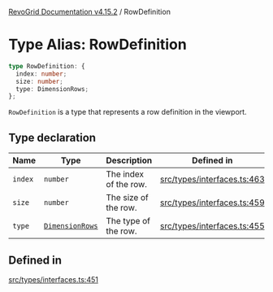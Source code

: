 [RevoGrid Documentation v4.15.2](README.md) / RowDefinition

# Type Alias: RowDefinition

```ts
type RowDefinition: {
  index: number;
  size: number;
  type: DimensionRows;
};
```

`RowDefinition` is a type that represents a row definition in the
viewport.

## Type declaration

| Name | Type | Description | Defined in |
| ------ | ------ | ------ | ------ |
| `index` | `number` | The index of the row. | [src/types/interfaces.ts:463](https://github.com/revolist/revogrid/blob/30cfedca97f5b42c948bd2668fa87c350d2411bd/src/types/interfaces.ts#L463) |
| `size` | `number` | The size of the row. | [src/types/interfaces.ts:459](https://github.com/revolist/revogrid/blob/30cfedca97f5b42c948bd2668fa87c350d2411bd/src/types/interfaces.ts#L459) |
| `type` | [`DimensionRows`](TypeAlias.DimensionRows.md) | The type of the row. | [src/types/interfaces.ts:455](https://github.com/revolist/revogrid/blob/30cfedca97f5b42c948bd2668fa87c350d2411bd/src/types/interfaces.ts#L455) |

## Defined in

[src/types/interfaces.ts:451](https://github.com/revolist/revogrid/blob/30cfedca97f5b42c948bd2668fa87c350d2411bd/src/types/interfaces.ts#L451)
